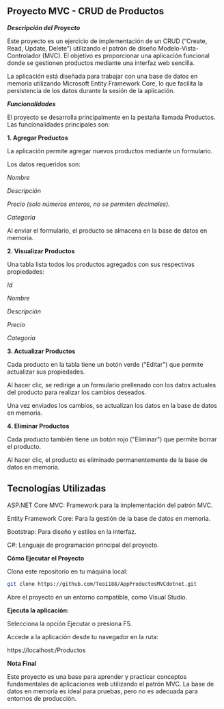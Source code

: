 ## Proyecto MVC - CRUD de Productos

**_Descripción del Proyecto_**

Este proyecto es un ejercicio de implementación de un CRUD (“Create, Read, Update, Delete”) utilizando el patrón de diseño Modelo-Vista-Controlador (MVC). El objetivo es proporcionar una aplicación funcional donde se gestionen productos mediante una interfaz web sencilla.

La aplicación está diseñada para trabajar con una base de datos en memoria utilizando Microsoft Entity Framework Core, lo que facilita la persistencia de los datos durante la sesión de la aplicación.

**_Funcionalidades_**

El proyecto se desarrolla principalmente en la pestaña llamada Productos. Las funcionalidades principales son:

**1. Agregar Productos**

La aplicación permite agregar nuevos productos mediante un formulario.

Los datos requeridos son:

_Nombre_

_Descripción_

_Precio (solo números enteros, no se permiten decimales)._

_Categoría_

Al enviar el formulario, el producto se almacena en la base de datos en memoria.

**2. Visualizar Productos**

Una tabla lista todos los productos agregados con sus respectivas propiedades:

_Id_

_Nombre_

_Descripción_

_Precio_

_Categoría_

**3. Actualizar Productos**

Cada producto en la tabla tiene un botón verde ("Editar") que permite actualizar sus propiedades.

Al hacer clic, se redirige a un formulario prellenado con los datos actuales del producto para realizar los cambios deseados.

Una vez enviados los cambios, se actualizan los datos en la base de datos en memoria.

**4. Eliminar Productos**

Cada producto también tiene un botón rojo ("Eliminar") que permite borrar el producto.

Al hacer clic, el producto es eliminado permanentemente de la base de datos en memoria.

## Tecnologías Utilizadas

ASP.NET Core MVC: Framework para la implementación del patrón MVC.

Entity Framework Core: Para la gestión de la base de datos en memoria.

Bootstrap: Para diseño y estilos en la interfaz.

C#: Lenguaje de programación principal del proyecto.
 

**Cómo Ejecutar el Proyecto**

Clona este repositorio en tu máquina local:

```bash
git clone https://github.com/Teo1188/AppProductosMVCdotnet.git
```

Abre el proyecto en un entorno compatible, como Visual Studio.

**Ejecuta la aplicación:**

Selecciona la opción Ejecutar o presiona F5.

Accede a la aplicación desde tu navegador en la ruta:

https://localhost:<puerto>/Productos

**Nota Final**

Este proyecto es una base para aprender y practicar conceptos fundamentales de aplicaciones web utilizando el patrón MVC. La base de datos en memoria es ideal para pruebas, pero no es adecuada para entornos de producción.

